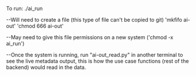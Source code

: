 To run: ./ai_run 

--Will need to create a file (this type of file can't be copied to git)
'mkfifo ai-out'
'chmod 666 ai-out'

--May need to give this file permissions on a new system ('chmod -x ai_run')

--Once the system is running, run "ai-out_read.py" in another terminal to see the live metadata output, this is how the use case functions (rest of the backend) would read in the data.

